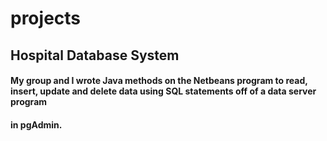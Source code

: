 # projects

## Hospital Database System

#### My group and I wrote Java methods on the Netbeans program to read, insert, update and delete data using SQL statements off of a data server program
#### in pgAdmin.
